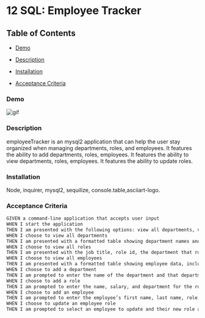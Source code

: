 # 12 SQL: Employee Tracker

## Table of Contents
* [Demo](#Demo)

* [Description](#Description)

* [Installation](#Installation)

* [Acceptance Criteria](#Acceptance-Criteria)

### Demo
![gif](https://github.com/AaronVenema/employeeTracker/blob/main/demo/demoGif.gif)

### Description
employeeTracker is an mysql2 application that can help the user stay organized when managing departments, roles, and employees. It features the ability to add departments, roles, employees. It features the ability to view departments, roles, employees. It features the ability to update roles. 

### Installation
Node, inquirer, mysql2, sequilize, console.table,asciiart-logo. 


### Acceptance Criteria

```md
GIVEN a command-line application that accepts user input
WHEN I start the application
THEN I am presented with the following options: view all departments, view all roles, view all employees, add a department, add a role, add an employee, and update an employee role
WHEN I choose to view all departments
THEN I am presented with a formatted table showing department names and department ids
WHEN I choose to view all roles
THEN I am presented with the job title, role id, the department that role belongs to, and the salary for that role
WHEN I choose to view all employees
THEN I am presented with a formatted table showing employee data, including employee ids, first names, last names, job titles, departments, salaries, and managers that the employees report to
WHEN I choose to add a department
THEN I am prompted to enter the name of the department and that department is added to the database
WHEN I choose to add a role
THEN I am prompted to enter the name, salary, and department for the role and that role is added to the database
WHEN I choose to add an employee
THEN I am prompted to enter the employee’s first name, last name, role, and manager, and that employee is added to the database
WHEN I choose to update an employee role
THEN I am prompted to select an employee to update and their new role and this information is updated in the database 
```

